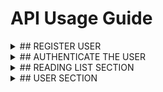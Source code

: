 # API Usage Guide
<details>
<summary> ## REGISTER USER </summary>

### Step 1: Register a New User
```bash
# Define the request body
BODY='{"username": "John Doe", "email": "john@example.com", "password": "mangotree"}'

# Register the user
curl -d "$BODY" http://localhost:4000/api/v1/register/user
```

### Step 2: Activate the User **NOTE: the TOKEN VALUE is sent through email**
```bash
# Replace "TOKEN_VALUE" with the token sent via email
curl -X PUT -d '{"token": "TOKEN_VALUE"}' http://localhost:4000/api/v1/users/activated
```
</details>
<details>

<summary> ## AUTHENTICATE THE USER </summary>

### Step 1: Request authentication by logging in to authentication endpoint

```bash
# Define the request body
BODY='{"email": "john@example.com", "password": "mangotree"}'

# Trigger the authentication endpoint
curl -d "$BODY" http://localhost:4000/api/v1/tokens/authentication
```

### Step 2: Use the "BEARER TOKEN"
 ```bash
# Replace "BEARER_TOKEN" with the token returned in the previous step
curl -i -H "Authorization: Bearer BEARER_TOKEN" http://localhost:4000/api/v1/healthcheck
```

### Step 3: fetch a specific user Information **WITHOUTH PASSWORD**
``` bash
# Replace ":uid" with the user ID
curl -i http://localhost:4000/api/v1/users/1
```
</details>
<details>
<summary> ## READING LIST SECTION </summary>

### fetch all reading list
``` bash
curl -i http://localhost:4000/api/v1/lists
```

### fetch a specific list
``` bash
# Replace ":rl_id" with the reading list ID
curl -X GET http://localhost:4000/api/v1/lists/:rl_id

```

### create a new reading list
``` bash
# Define the request body
BODY='{"name":"Manga Section","description":"List of current reading manga", "created_by":1}'

# Create the list
curl -X POST -d "$BODY" http://localhost:4000/api/v1/lists
```

### Update a reading list
``` bash
# Define the request body
BODY='{"name":"Manga Selection"}'

# Update the list (replace "1" with the list ID)
curl -X PUT -d "$BODY" http://localhost:4000/api/v1/lists/1
```


### Delete a reading List
```bash
curl -X DELETE localhost:4000/api/v1/lists/:rl_id
```
</details>

<details>
<summary> ## USER SECTION </summary>

### View User Profile 

```bash
# Replace ":uid" with the user ID
curl -i http://localhost:4000/api/v1/users/:uid
```

</summary>

<details>
<summary> ## BOOK SECTION </summary>

### Inser New Book

```bash 
#declare body
BODY='{
  "title": "Advanced Programming in Go",
  "author": ["John Doe", "Jane Smith", "Alice Brown"],
  "isbn": 9781234567890,
  "publication_date": "2022-05-15T00:00:00Z",
  "genre": ["Programming", "Technology", "Computer Science"],
  "description": "A comprehensive guide to advanced programming concepts and techniques in Go."
}'

curl -X POST -d "$BODY" localhost:4000//api/v1/books
```

</details>